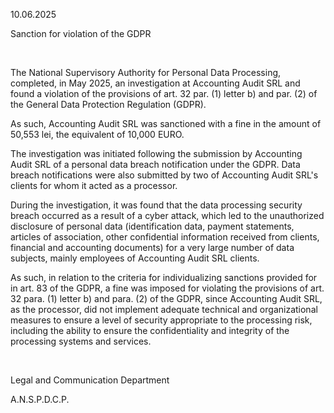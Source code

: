 10.06.2025

Sanction for violation of the GDPR

 

The National Supervisory Authority for Personal Data Processing, completed, in May 2025, an investigation at Accounting Audit SRL and found a violation of the provisions of art. 32 par. (1) letter b) and par. (2) of the General Data Protection Regulation (GDPR).

As such, Accounting Audit SRL was sanctioned with a fine in the amount of 50,553 lei, the equivalent of 10,000 EURO.

The investigation was initiated following the submission by Accounting Audit SRL of a personal data breach notification under the GDPR. Data breach notifications were also submitted by two of Accounting Audit SRL's clients for whom it acted as a processor.

During the investigation, it was found that the data processing security breach occurred as a result of a cyber attack, which led to the unauthorized disclosure of personal data (identification data, payment statements, articles of association, other confidential information received from clients, financial and accounting documents) for a very large number of data subjects, mainly employees of Accounting Audit SRL clients.

As such, in relation to the criteria for individualizing sanctions provided for in art. 83 of the GDPR, a fine was imposed for violating the provisions of art. 32 para. (1) letter b) and para. (2) of the GDPR, since Accounting Audit SRL, as the processor, did not implement adequate technical and organizational measures to ensure a level of security appropriate to the processing risk, including the ability to ensure the confidentiality and integrity of the processing systems and services.

 

Legal and Communication Department

A.N.S.P.D.C.P.
